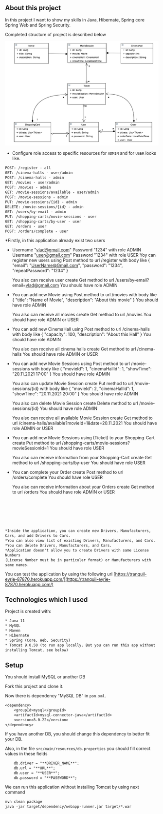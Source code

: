 ## About this project
In this project I want to show my skills in Java, Hibernate, Spring core Spring Web and Spring 
Security.

Completed structure of project is described below

![pic](Hibernate_Cinema_Uml.png)

- Configure role access to specific resources for `ADMIN` and for `USER` looks like.
```
POST: /register - all
GET: /cinema-halls - user/admin
POST: /cinema-halls - admin
GET: /movies - user/admin
POST: /movies - admin
GET: /movie-sessions/available - user/admin
POST: /movie-sessions - admin
PUT: /movie-sessions/{id} - admin
DELETE: /movie-sessions/{id} - admin
GET: /users/by-email - admin
PUT: /shopping-carts/movie-sessions - user
GET: /shopping-carts/by-user - user
GET: /orders - user
POST: /orders/complete - user
``` 
*Firstly, in this application already exist
two users
- Username "vlad@gmail.com" Password "1234" with role ADMIN
  Username "user@gmail.com" Password "1234" with role USER
  Yoy can register new users using Post method to url /register with body like
  {
  "email": "UserName@Gmail.com",
  "password": "1234",
  "repeatPassword": "1234"
  }

  You also can receive user create Get method to url /users/by-email?email=vlad@gmail.com
  You should have role ADMIN

* You can add new Movie using Post method to url /movies with body like
  {
  "title": "Name of Movie",
  "description": "About this movie"
  }
  You should have role ADMIN 

  You also can receive all movies create Get method to url /movies
  You should have role ADMIN or USER

* You can add new CinemaHall using Post method to url /cinema-halls with body like
  {
  "capacity": 100,
  "description": "About this Hall"
  }
  You should have role ADMIN

  You also can receive all cinema halls create Get method to url /cinema-halls
  You should have role ADMIN or USER

* You can add new Movie Sessions using Post method to url /movie-sessions with body like
  {
  "movieId": 1,
  "cinemaHallId": 1,
  "showTime": "20.11.2021 17:00"
  }
  You should have role ADMIN

  You also can update Movie Session create Put method to url /movie-sessions/{id} with body like
  {
  "movieId": 2,
  "cinemaHallId": 1,
  "showTime": "20.11.2021 20:00"
  }
  You should have role ADMIN

  You also can delete Movie Session create Delete method to url /movie-sessions/{id}
  You should have role ADMIN

  You also can receive all available Movie Session create Get method to url 
  /cinema-halls/available?movieId=1&date=20.11.2021
  You should have role ADMIN or USER

* You can add new Movie Sessions using (Ticket) to your Shopping-Cart create Put method to url
  /shopping-carts/movie-sessions?movieSessionId=1
  You should have role USER

  You also can receive information from your Shopping-Cart create Get method to url
  /shopping-carts/by-user
  You should have role USER
  
* You can complete your Order create Post method to url /orders/complete
  You should have role USER

  You also can receive information about your Orders create Get method to url /orders
  You should have role ADMIN or USER 
~~~


 



*Inside the application, you can create new Drivers, Manufacturers, Cars, and add Drivers to Cars.
*You can also view list of existing Drivers, Manufacturers, and Cars.
*You can delete Drivers, Manufacturers, and Cars.
*Application doesn't allow you to create Drivers with same License Numbers 
(License Number must be in particular format) or Manufacturers with same names.
~~~    
You can test the application by using the following url
[https://tranquil-eyrie-87870.herokuapp.com/](https://tranquil-eyrie-87870.herokuapp.com/)

## Technologies which I used
Project is created with:
```
* Java 11
* MySQL
* Maven
* Hibernate
* Spring (Core, Web, Security)
* Tomcat 9.0.50 (to run app locally. But you can run this app without installing Tomcat, see below)
```

## Setup
You should install MySQL or another DB

Fork this project and clone it.

Now there is dependency "MySQL DB" in `pom.xml`.
~~~
<dependency>
    <groupId>mysql</groupId>
    <artifactId>mysql-connector-java</artifactId>
    <version>8.0.22</version>
</dependency>
~~~
If you have another DB, you should change this dependency to better fit your DB.

Also, in the file `src/main/resources/db.properties` you should fill correct values in these fields
~~~
    db.driver = "**DRIVER_NAME**";
    db.url = "**URL**";
    db.user = "**USER**";
    db.password = "**PASSWORD**";
~~~

We can run this application without installing Tomcat by using next command
~~~
mvn clean package
java -jar target/dependency/webapp-runner.jar target/*.war
~~~


